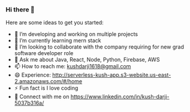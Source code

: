 ### Hi there 👋

Here are some ideas to get you started:

- 🔭 I’m developing and working on multiple projects
- 🌱 I’m currently learning mern stack
- 👯 I’m looking to collaborate with the company requiring for new grad software developer role
- 💬 Ask me about Java, React, Node, Python, Firebase, AWS
- 📫 How to reach me: kushdarji1618@gmail.com
- 😄 Experience: http://serverless-kush-app.s3-website.us-east-2.amazonaws.com/#/home 
- ⚡ Fun fact is I love coding
- 📄 Connect with me on https://www.linkedin.com/in/kush-darji-5037b316a/
